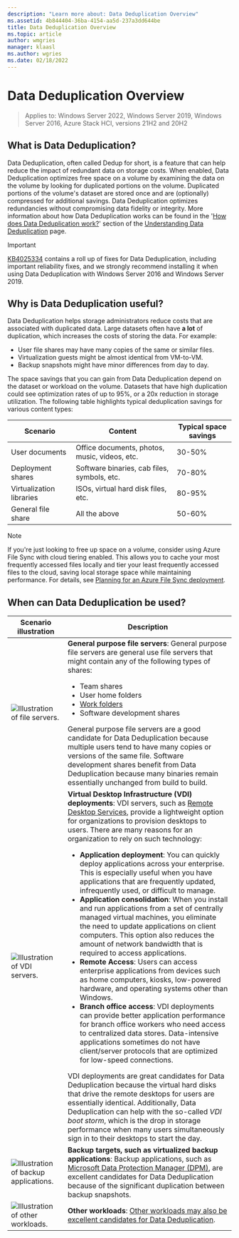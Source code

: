 ```yaml
---
description: "Learn more about: Data Deduplication Overview"
ms.assetid: 4b844404-36ba-4154-aa5d-237a3dd644be
title: Data Deduplication Overview
ms.topic: article
author: wmgries
manager: klaasl
ms.author: wgries
ms.date: 02/18/2022
---
```

# Data Deduplication Overview

>Applies to: Windows Server 2022, Windows Server 2019, Windows Server 2016, Azure Stack HCI, versions 21H2 and 20H2

## <a name="what-is-dedup"></a>What is Data Deduplication?

Data Deduplication, often called Dedup for short, is a feature that can help reduce the impact of redundant data on storage costs. When enabled, Data Deduplication optimizes free space on a volume by examining the data on the volume by looking for duplicated portions on the volume. Duplicated portions of the volume's dataset are stored once and are (optionally) compressed for additional savings. Data Deduplication optimizes redundancies without compromising data fidelity or integrity. More information about how Data Deduplication works can be found in the '[How does Data Deduplication work?](understand.md#how-does-dedup-work)' section of the [Understanding Data Deduplication](understand.md) page.

> [!Important]
> [KB4025334](https://support.microsoft.com/kb/4025334) contains a roll up of fixes for Data Deduplication, including important reliability fixes, and we strongly recommend installing it when using Data Deduplication with Windows Server 2016 and Windows Server 2019.

## <a name="why-is-dedup-useful"></a>Why is Data Deduplication useful?

Data Deduplication helps storage administrators reduce costs that are associated with duplicated data. Large datasets often have **a lot** of duplication, which increases the costs of storing the data. For example:

- User file shares may have many copies of the same or similar files.
- Virtualization guests might be almost identical from VM-to-VM.
- Backup snapshots might have minor differences from day to day.

The space savings that you can gain from Data Deduplication depend on the dataset or workload on the volume. Datasets that have high duplication could see optimization rates of up to 95%, or a 20x reduction in storage utilization. The following table highlights typical deduplication savings for various content types:

| Scenario       | Content                                        | Typical space savings |
|----------------|------------------------------------------------|-----------------------|
| User documents | Office documents, photos, music, videos, etc.  | 30-50%                |
| Deployment shares | Software binaries, cab files, symbols, etc. | 70-80%                |
| Virtualization libraries | ISOs, virtual hard disk files, etc.  | 80-95%                |
| General file share | All the above                           | 50-60%                |

> [!NOTE]
> If you're just looking to free up space on a volume, consider using Azure File Sync with cloud tiering enabled. This allows you to cache your most frequently accessed files locally and tier your least frequently accessed files to the cloud, saving local storage space while maintaining performance. For details, see [Planning for an Azure File Sync deployment](/azure/storage/files/storage-sync-files-planning).

## <a name ="when-can-dedup-be-use"></a>When can Data Deduplication be used?

| Scenario illustration    | Description |
|---------------- | -----------------------------------------------|
| ![Illustration of file servers.](media/overview-clustered-gpfs.png) | **General purpose file servers**: General purpose file servers are general use file servers that might contain any of the following types of shares: <ul><li>Team shares</li><li>User home folders</li><li>[Work folders](/previous-versions/windows/it-pro/windows-server-2012-R2-and-2012/dn265974(v=ws.11))</li><li>Software development shares</li></ul>General purpose file servers are a good candidate for Data Deduplication because multiple users tend to have many copies or versions of the same file. Software development shares benefit from Data Deduplication because many binaries remain essentially unchanged from build to build.  |
| ![Illustration of VDI servers.](media/overview-vdi.png)            | **Virtual Desktop Infrastructure (VDI) deployments**: VDI servers, such as [Remote Desktop Services](/previous-versions/windows/it-pro/windows-server-2008-R2-and-2008/cc725560(v=ws.11)), provide a lightweight option for organizations to provision desktops to users. There are many reasons for an organization to rely on such technology: <ul><li>**Application deployment**: You can quickly deploy applications across your enterprise. This is especially useful when you have applications that are frequently updated, infrequently used, or difficult to manage.</li><li>**Application consolidation**: When you install and run applications from a set of centrally managed virtual machines, you eliminate the need to update applications on client computers. This option also reduces the amount of network bandwidth that is required to access applications.</li><li>**Remote Access**: Users can access enterprise applications from devices such as home computers, kiosks, low-powered hardware, and operating systems other than Windows.</li><li>**Branch office access**: VDI deployments can provide better application performance for branch office workers who need access to centralized data stores. Data-intensive applications sometimes do not have client/server protocols that are optimized for low-speed connections.</li></ul> VDI deployments are great candidates for Data Deduplication because the virtual hard disks that drive the remote desktops for users are essentially identical. Additionally, Data Deduplication can help with the so-called *VDI boot storm*, which is the drop in storage performance when many users simultaneously sign in to their desktops to start the day.     |
| ![Illustration of backup applications.](media/overview-backup.png) | **Backup targets, such as virtualized backup applications**: Backup applications, such as [Microsoft Data Protection Manager (DPM)](/previous-versions/system-center/system-center-2012-R2/hh758173(v=sc.12)), are excellent candidates for Data Deduplication because of the significant duplication between backup snapshots.   |
| ![Illustration of other workloads.](media/overview-other.png)      | **Other workloads**: [Other workloads may also be excellent candidates for Data Deduplication](install-enable.md#enable-dedup-candidate-workloads).     |

